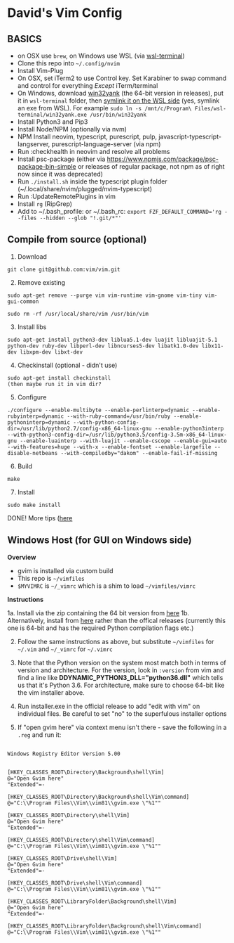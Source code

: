 # David's Vim Config

## BASICS 

* on OSX use `brew`, on Windows use WSL (via [wsl-terminal](https://github.com/goreliu/wsl-terminal))
* Clone this repo into `~/.config/nvim`
* Install Vim-Plug
* On OSX, set iTerm2 to use Control key. Set Karabiner to swap command and control for everything _Except_ iTerm/terminal
* On Windows, download [win32yank](https://github.com/equalsraf/win32yank) (the 64-bit version in releases), put it in `wsl-terminal` folder, then [symlink it on the WSL side](https://github.com/neovim/neovim/wiki/FAQ) (yes, symlink an exe from WSL). For example `sudo ln -s /mnt/c/Program\ Files/wsl-terminal/win32yank.exe /usr/bin/win32yank`
* Install Python3 and Pip3
* Install Node/NPM (optionally via nvm)
* NPM Install neovim, typescript, purescript, pulp, javascript-typescript-langserver, purescript-language-server (via npm)
* Run :checkhealth in neovim and resolve all problems
* Install psc-package (either via https://www.npmjs.com/package/psc-package-bin-simple or releases of regular package, not npm as of right now since it was deprecated)
* Run `./install.sh` inside the typescript plugin folder (~/.local/share/nvim/plugged/nvim-typescript)
* Run :UpdateRemotePlugins in vim
* Install `rg` (RipGrep)
* Add to ~/.bash_profile: or ~/.bash_rc: `export FZF_DEFAULT_COMMAND='rg --files --hidden --glob "!.git/*"'`


## Compile from source (optional)

1. Download

```
git clone git@github.com:vim/vim.git
```

2. Remove existing

```
sudo apt-get remove --purge vim vim-runtime vim-gnome vim-tiny vim-gui-common

sudo rm -rf /usr/local/share/vim /usr/bin/vim
```
3. Install libs

```
sudo apt-get install python3-dev liblua5.1-dev luajit libluajit-5.1 python-dev ruby-dev libperl-dev libncurses5-dev libatk1.0-dev libx11-dev libxpm-dev libxt-dev
```

4. Checkinstall (optional - didn't use)

```
sudo apt-get install checkinstall
(then maybe run it in vim dir?
```

5. Configure

```
./configure --enable-multibyte --enable-perlinterp=dynamic --enable-rubyinterp=dynamic --with-ruby-command=/usr/bin/ruby --enable-pythoninterp=dynamic --with-python-config-dir=/usr/lib/python2.7/config-x86_64-linux-gnu --enable-python3interp --with-python3-config-dir=/usr/lib/python3.5/config-3.5m-x86_64-linux-gnu --enable-luainterp --with-luajit --enable-cscope --enable-gui=auto --with-features=huge --with-x --enable-fontset --enable-largefile --disable-netbeans --with-compiledby="dakom" --enable-fail-if-missing
```

6. Build

```
make
```

7. Install

```
sudo make install
```

DONE!
More tips ([here](https://gist.github.com/odiumediae/3b22d09b62e9acb7788baf6fdbb77cf8)

## Windows Host (for GUI on Windows side)

**Overview**
* gvim is installed via custom build
* This repo is `~/vimfiles`
* `$MYVIMRC` is `~/_vimrc` which is a shim to load `~/vimfiles/vimrc`

**Instructions**

1a. Install via the zip containing the 64 bit version from [here](https://github.com/vim/vim-win32-installer/releases)
1b. Alternatively, install from [here](https://bintray.com/micbou/generic/vim) rather than the offical releases (currently this one is 64-bit and has the required Python compilation flags etc.)

2. Follow the same instructions as above, but substitute `~/vimfiles` for `~/.vim` and `~/_vimrc` for `~/.vimrc`

3. Note that the Python version on the system most match both in terms of version and architecture. For the version, look in `:version` from vim and find a line like **DDYNAMIC_PYTHON3_DLL=\"python36.dll\"** which tells us that it's Python 3.6. For architecture, make sure to choose 64-bit like the vim installer above. 

4. Run installer.exe in the official release to add "edit with vim" on individual files. Be careful to set "no" to the superfulous installer options

5. If "open gvim here" via context menu isn't there - save the following in a `.reg` and run it:

```

Windows Registry Editor Version 5.00


[HKEY_CLASSES_ROOT\Directory\Background\shell\Vim]
@="Open Gvim here"
"Extended"=-

[HKEY_CLASSES_ROOT\Directory\Background\shell\Vim\command]
@="C:\\Program Files\\Vim\\vim81\\gvim.exe \"%1""

[HKEY_CLASSES_ROOT\Directory\shell\Vim]
@="Open Gvim here"
"Extended"=-

[HKEY_CLASSES_ROOT\Directory\shell\Vim\command]
@="C:\\Program Files\\Vim\\vim81\\gvim.exe \"%1""

[HKEY_CLASSES_ROOT\Drive\shell\Vim]
@="Open Gvim here"
"Extended"=-

[HKEY_CLASSES_ROOT\Drive\shell\Vim\command]
@="C:\\Program Files\\Vim\\vim81\\gvim.exe \"%1""

[HKEY_CLASSES_ROOT\LibraryFolder\Background\shell\Vim]
@="Open Gvim here"
"Extended"=-

[HKEY_CLASSES_ROOT\LibraryFolder\Background\shell\Vim\command]
@="C:\\Program Files\\Vim\\vim81\\gvim.exe \"%1""
```

